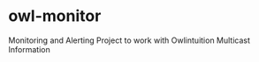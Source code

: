 owl-monitor
===========

Monitoring and Alerting Project to work with Owlintuition Multicast Information
